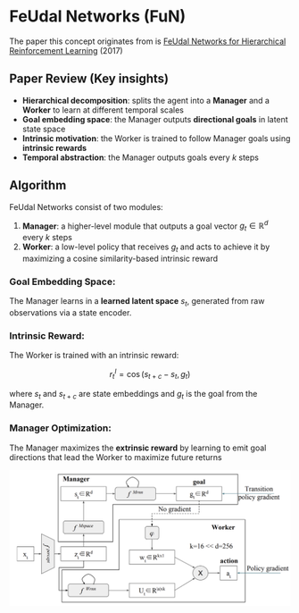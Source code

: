 # FeUdal Networks (FuN)

The paper this concept originates from is [FeUdal Networks for Hierarchical Reinforcement Learning](https://arxiv.org/pdf/1703.01161) (2017)

## Paper Review (Key insights)
- **Hierarchical decomposition**: splits the agent into a **Manager** and a **Worker** to learn at different temporal scales
- **Goal embedding space**: the Manager outputs **directional goals** in latent state space
- **Intrinsic motivation**: the Worker is trained to follow Manager goals using **intrinsic rewards**
- **Temporal abstraction**: the Manager outputs goals every *k* steps

## Algorithm

FeUdal Networks consist of two modules:

1. **Manager**: a higher-level module that outputs a goal vector $g_t \in \mathbb{R}^d$ every $k$ steps
2. **Worker**: a low-level policy that receives $g_t$ and acts to achieve it by maximizing a cosine similarity-based intrinsic reward

### Goal Embedding Space:
The Manager learns in a **learned latent space** $s_t$, generated from raw observations via a state encoder.

### Intrinsic Reward:
The Worker is trained with an intrinsic reward:
```math
r^I_t = \cos(s_{t+c} - s_t, g_t)
```
where $s_t$ and $s_{t+c}$ are state embeddings and $g_t$ is the goal from the Manager.

### Manager Optimization:
The Manager maximizes the **extrinsic reward** by learning to emit goal directions that lead the Worker to maximize future returns

<img src="FuN.png" width="600" />